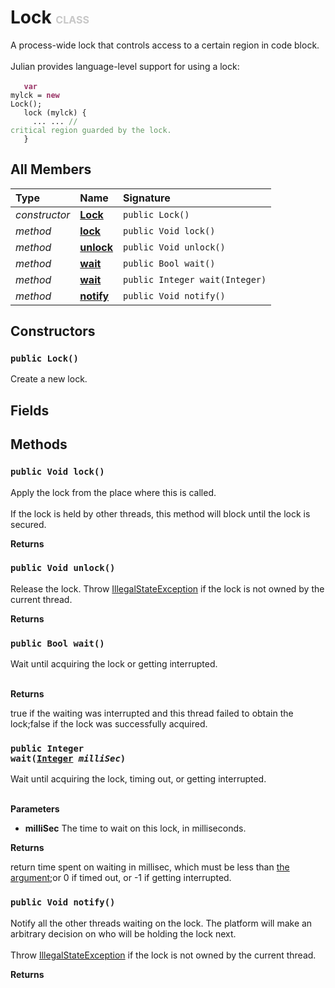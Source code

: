# Lock <font color="#C8C8C8" size="3">CLASS</font>

A process-wide lock that controls access to a certain region in code block.<br><br>Julian provides language-level support for using a lock:<br><br><code>&nbsp;&nbsp;&nbsp;<font color="#993366">**var**</font> mylck = <font color="#993366">**new**</font> Lock();<br>&nbsp;&nbsp;&nbsp;lock (mylck) {<br>&nbsp;&nbsp;&nbsp;&nbsp;&nbsp;... ... <font color="#669966">// critical region guarded by the lock.</font><br>&nbsp;&nbsp;&nbsp;}</code>

## All Members
|**Type**|**Name**|**Signature**
|:-------|:-------|:------------
|*constructor*|<a href="#c-Lock-void"><b>Lock</b></a>|`public Lock()`
|*method*|<a href="#m-lock-void"><b>lock</b></a>|`public Void lock()`
|*method*|<a href="#m-unlock-void"><b>unlock</b></a>|`public Void unlock()`
|*method*|<a href="#m-wait-void"><b>wait</b></a>|`public Bool wait()`
|*method*|<a href="#m-wait-Integer"><b>wait</b></a>|`public Integer wait(Integer)`
|*method*|<a href="#m-notify-void"><b>notify</b></a>|`public Void notify()`

## Constructors
<a name="c-Lock-void"></a>
### <code>public Lock()</code>
Create a new lock.
## Fields

## Methods
<a name="m-lock-void"></a>
### <code>public Void lock()</code>
Apply the lock from the place where this is called.<br><br>If the lock is held by other threads, this method will block until the lock is secured.

**Returns**

<a name="m-lock-void-r"></a>

<a name="m-unlock-void"></a>
### <code>public Void unlock()</code>
Release the lock. Throw <a href="../System/IllegalStateException">IllegalStateException</a> if the lock is not owned by the current thread.

**Returns**

<a name="m-unlock-void-r"></a>

<a name="m-wait-void"></a>
### <code>public Bool wait()</code>
Wait until acquiring the lock or getting interrupted.<br><br>

**Returns**

<a name="m-wait-void-r"></a>true if the waiting was interrupted and this thread failed to obtain the lock;false if the lock was successfully acquired.

<a name="m-wait-Integer"></a>
### <code>public Integer wait([Integer](../../Integer) *milliSec*)</code>
Wait until acquiring the lock, timing out, or getting interrupted.<br><br>

**Parameters**

<a name="m-wait-Integer-p-milliSec"></a>
- **milliSec**
The time to wait on this lock, in milliseconds.

**Returns**

<a name="m-wait-Integer-r"></a>return time spent on waiting in millisec, which must be less than <a href="m-wait-Integer-p-milliSec">the argument</a>;or 0 if timed out, or -1 if getting interrupted.

<a name="m-notify-void"></a>
### <code>public Void notify()</code>
Notify all the other threads waiting on the lock. The platform will make an arbitrary decision on who will be holding the lock next.<br><br>Throw <a href="../System/IllegalStateException">IllegalStateException</a> if the lock is not owned by the current thread.

**Returns**

<a name="m-notify-void-r"></a>

